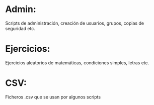 # Admin: 
Scripts de administración, creación de usuarios, grupos, copias de seguridad etc.
 
# Ejercicios:
Ejercicios aleatorios de matemáticas,  condiciones simples, letras etc.

# CSV:
Ficheros .csv que se usan por algunos scripts
